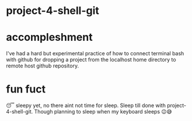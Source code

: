 # project-4-shell-git
# accompleshment
I've had a hard but experimental practice of how to connect terminal bash with github for dropping a project from the localhost home directory to remote host github repository.

# fun fuct
😴 sleepy yet, no there aint not time for sleep. Sleep till done with project-4-shell-git. Though planning to sleep when my keyboard sleeps 😉😅

